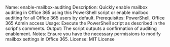 Name: enable-mailbox-auditing
Description: Quickly enable mailbox auditing in Office 365 using this PowerShell script or enable mailbox auditing for all Office 365 users by default.
Prerequisites: PowerShell, Office 365 Admin access
Usage: Execute the PowerShell script as described in the script's comments.
Output: The script outputs a confirmation of auditing enablement.
Notes: Ensure you have the necessary permissions to modify mailbox settings in Office 365.
License: MIT License